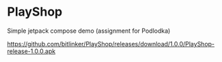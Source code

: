 # PlayShop #

Simple jetpack compose demo (assignment for Podlodka)

https://github.com/bitlinker/PlayShop/releases/download/1.0.0/PlayShop-release-1.0.0.apk
